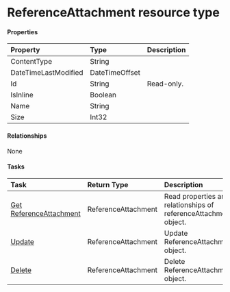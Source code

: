 # ReferenceAttachment resource type



#### Properties
| Property	   | Type	|Description|
|:---------------|:--------|:----------|
|ContentType|String||
|DateTimeLastModified|DateTimeOffset||
|Id|String| Read-only.|
|IsInline|Boolean||
|Name|String||
|Size|Int32||

#### Relationships
None


#### Tasks

| Task		   | Return Type	|Description|
|:---------------|:--------|:----------|
|[Get ReferenceAttachment](../api/referenceattachment_get.md) | ReferenceAttachment |Read properties and relationships of referenceAttachment object.|
|[Update](../api/referenceattachment_update.md) | ReferenceAttachment	|Update ReferenceAttachment object. |
|[Delete](../api/referenceattachment_delete.md) | ReferenceAttachment	|Delete ReferenceAttachment object. |
